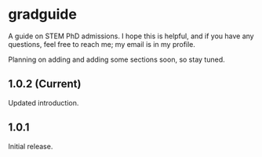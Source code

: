 # gradguide
A guide on STEM PhD admissions. I hope this is helpful, and if you have any questions, feel free to reach me; my email is in my profile.

Planning on adding and adding some sections soon, so stay tuned.

## 1.0.2 (Current)
Updated introduction.

## 1.0.1
Initial release.